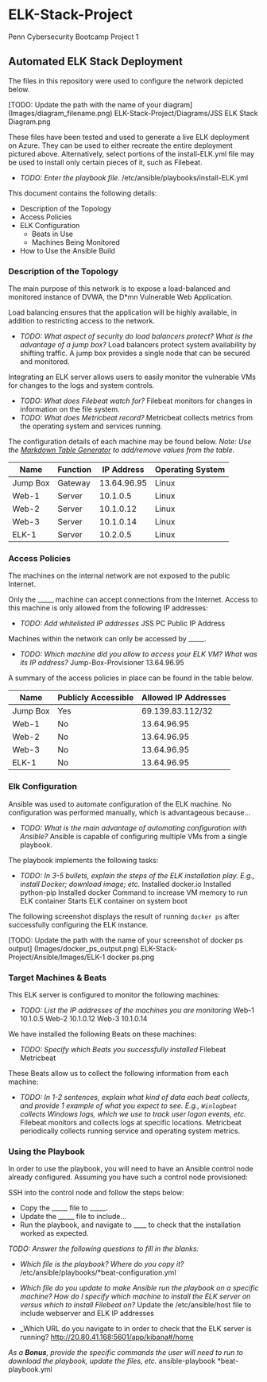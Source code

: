 # ELK-Stack-Project
Penn Cybersecurity Bootcamp Project 1

## Automated ELK Stack Deployment

The files in this repository were used to configure the network depicted below.

[TODO: Update the path with the name of your diagram] (Images/diagram_filename.png)
		ELK-Stack-Project/Diagrams/JSS ELK Stack Diagram.png

These files have been tested and used to generate a live ELK deployment on Azure. They can be used to either recreate the entire deployment pictured above. Alternatively, select portions of the install-ELK.yml file may be used to install only certain pieces of it, such as Filebeat.
- _TODO: Enter the playbook file._
		/etc/ansible/playbooks/install-ELK.yml
	
This document contains the following details:
- Description of the Topology
- Access Policies
- ELK Configuration
  - Beats in Use
  - Machines Being Monitored
- How to Use the Ansible Build

### Description of the Topology

The main purpose of this network is to expose a load-balanced and monitored instance of DVWA, the D*mn Vulnerable Web Application.

Load balancing ensures that the application will be highly available, in addition to restricting access to the network.
- _TODO: What aspect of security do load balancers protect? What is the advantage of a jump box?_
		Load balancers protect system availability by shifting traffic.
		A jump box provides a single node that can be secured and monitored.

Integrating an ELK server allows users to easily monitor the vulnerable VMs for changes to the logs and system controls.
- _TODO: What does Filebeat watch for?_
		Filebeat monitors for changes in information on the file system.
- _TODO: What does Metricbeat record?_
		Metricbeat collects metrics from the operating system and services running.		

The configuration details of each machine may be found below.
_Note: Use the [Markdown Table Generator](http://www.tablesgenerator.com/markdown_tables) to add/remove values from the table_.

| Name     | Function | IP Address  | Operating System |
|----------|----------|-------------|------------------|
| Jump Box | Gateway  | 13.64.96.95 | Linux            |
| Web-1    | Server   | 10.1.0.5    | Linux            |
| Web-2    | Server   | 10.1.0.12   | Linux            |
| Web-3    | Server   | 10.1.0.14   | Linux            |
| ELK-1    | Server   | 10.2.0.5    | Linux            |

### Access Policies

The machines on the internal network are not exposed to the public Internet. 

Only the _____ machine can accept connections from the Internet. Access to this machine is only allowed from the following IP addresses:
- _TODO: Add whitelisted IP addresses_
		JSS PC Public IP Address

Machines within the network can only be accessed by _____.
- _TODO: Which machine did you allow to access your ELK VM? What was its IP address?_
		Jump-Box-Provisioner 13.64.96.95

A summary of the access policies in place can be found in the table below.

| Name     | Publicly Accessible | Allowed IP Addresses |
|----------|---------------------|----------------------|
| Jump Box | Yes                 | 69.139.83.112/32     |
| Web-1    | No                  | 13.64.96.95          |
| Web-2    | No                  | 13.64.96.95          |
| Web-3    | No                  | 13.64.96.95          |
| ELK-1    | No                  | 13.64.96.95          |

### Elk Configuration

Ansible was used to automate configuration of the ELK machine. No configuration was performed manually, which is advantageous because...
- _TODO: What is the main advantage of automating configuration with Ansible?_
		Ansible is capable of configuring multiple VMs from a single playbook.

The playbook implements the following tasks:
- _TODO: In 3-5 bullets, explain the steps of the ELK installation play. E.g., install Docker; download image; etc._
		Installed docker.io
		Installed python-pip
		Installed docker
		Command to increase VM memory to run ELK container
		Starts ELK container on system boot

The following screenshot displays the result of running `docker ps` after successfully configuring the ELK instance.

[TODO: Update the path with the name of your screenshot of docker ps output] (Images/docker_ps_output.png)
		ELK-Stack-Project/Ansible/Images/ELK-1 docker ps.png

### Target Machines & Beats

This ELK server is configured to monitor the following machines:
- _TODO: List the IP addresses of the machines you are monitoring_
		Web-1 10.1.0.5
		Web-2 10.1.0.12
		Web-3 10.1.0.14
		
We have installed the following Beats on these machines:
- _TODO: Specify which Beats you successfully installed_
		Filebeat
		Metricbeat

These Beats allow us to collect the following information from each machine:
- _TODO: In 1-2 sentences, explain what kind of data each beat collects, and provide 1 example of what you expect to see. E.g., `Winlogbeat` collects Windows logs, which we use to track user logon events, etc._
		Filebeat monitors and collects logs at specific locations.
		Metricbeat periodically collects running service and operating system metrics.

### Using the Playbook

In order to use the playbook, you will need to have an Ansible control node already configured. Assuming you have such a control node provisioned: 

SSH into the control node and follow the steps below:
- Copy the _____ file to _____.
- Update the _____ file to include...
- Run the playbook, and navigate to ____ to check that the installation worked as expected.

_TODO: Answer the following questions to fill in the blanks:_
- _Which file is the playbook? Where do you copy it?_
		/etc/ansible/playbooks/*beat-configuration.yml
		
- _Which file do you update to make Ansible run the playbook on a specific machine? How do I specify which machine to install the ELK server on versus which to install Filebeat on?_
		Update the /etc/ansible/host file to include webserver and ELK IP addresses
		
- _Which URL do you navigate to in order to check that the ELK server is running?
		http://20.80.41.168:5601/app/kibana#/home
		
_As a **Bonus**, provide the specific commands the user will need to run to download the playbook, update the files, etc._
		ansible-playbook *beat-playbook.yml
